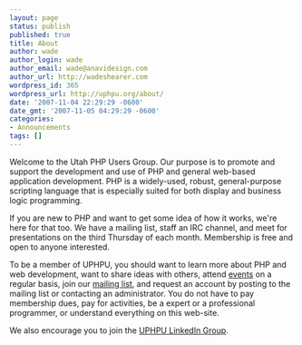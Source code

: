 ```yaml
---
layout: page
status: publish
published: true
title: About
author: wade
author_login: wade
author_email: wade@anavidesign.com
author_url: http://wadeshearer.com
wordpress_id: 365
wordpress_url: http://uphpu.org/about/
date: '2007-11-04 22:29:29 -0600'
date_gmt: '2007-11-05 04:29:29 -0600'
categories:
- Announcements
tags: []
---
```

<p>Welcome to the Utah PHP Users Group. Our purpose is to promote and support the development and use of PHP and general web-based application development. PHP is a widely-used, robust, general-purpose scripting language that is especially suited for both display and business logic programming.</p>
<p>If you are new to PHP and want to get some idea of how it works, we're here for that too. We have a mailing list, staff an IRC channel, and meet for presentations on the third Thursday of each month. Membership is free and open to anyone interested.</p>
<p>To be a member of UPHPU, you should want to learn more about PHP and web development, want to share ideas with others, attend <a href="/events/">events</a> on a regular basis, join our <a href="/mailing-lists/">mailing list</a>, and request an account by posting to the mailing list or contacting an administrator. You do not have to pay membership dues, pay for activities, be a expert or a professional programmer, or understand everything on this web-site.</p>
<p>We also encourage you to join the <a href="http://www.linkedin.com/e/gis/25209/46099C1DE7D1">UPHPU LinkedIn Group</a>.</p>
